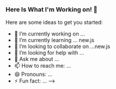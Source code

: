 ### Here Is What I'm Working on! 👋



Here are some ideas to get you started:

- 🔭 I’m currently working on ...
- 🌱 I’m currently learning ... new.js 
- 👯 I’m looking to collaborate on ...new.js
- 🤔 I’m looking for help with ...
- 💬 Ask me about ...
- 📫 How to reach me: ...
- 😄 Pronouns: ...
- ⚡ Fun fact: ...
-->
